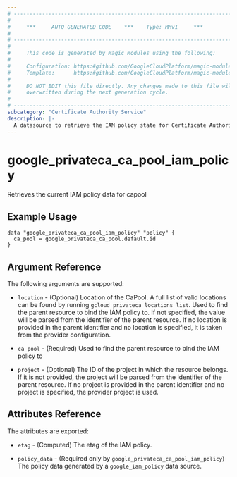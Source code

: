 ```yaml
---
# ----------------------------------------------------------------------------
#
#     ***     AUTO GENERATED CODE    ***    Type: MMv1     ***
#
# ----------------------------------------------------------------------------
#
#     This code is generated by Magic Modules using the following:
#
#     Configuration: https:#github.com/GoogleCloudPlatform/magic-modules/tree/main/mmv1/products/privateca/CaPool.yaml
#     Template:      https:#github.com/GoogleCloudPlatform/magic-modules/tree/main/mmv1/templates/terraform/datasource_iam.html.markdown.tmpl
#
#     DO NOT EDIT this file directly. Any changes made to this file will be
#     overwritten during the next generation cycle.
#
# ----------------------------------------------------------------------------
subcategory: "Certificate Authority Service"
description: |-
  A datasource to retrieve the IAM policy state for Certificate Authority Service CaPool
---
```



# google_privateca_ca_pool_iam_policy

Retrieves the current IAM policy data for capool


## Example Usage


```hcl
data "google_privateca_ca_pool_iam_policy" "policy" {
  ca_pool = google_privateca_ca_pool.default.id
}
```

## Argument Reference

The following arguments are supported:

* `location` - (Optional) Location of the CaPool. A full list of valid locations can be found by
running `gcloud privateca locations list`.
 Used to find the parent resource to bind the IAM policy to. If not specified,
  the value will be parsed from the identifier of the parent resource. If no location is provided in the parent identifier and no
  location is specified, it is taken from the provider configuration.
* `ca_pool` - (Required) Used to find the parent resource to bind the IAM policy to

* `project` - (Optional) The ID of the project in which the resource belongs.
    If it is not provided, the project will be parsed from the identifier of the parent resource. If no project is provided in the parent identifier and no project is specified, the provider project is used.

## Attributes Reference

The attributes are exported:

* `etag` - (Computed) The etag of the IAM policy.

* `policy_data` - (Required only by `google_privateca_ca_pool_iam_policy`) The policy data generated by
  a `google_iam_policy` data source.
